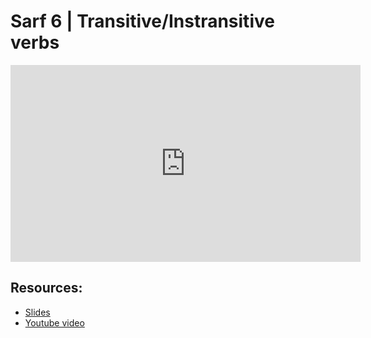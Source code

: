# Sarf 6 | Transitive/Instransitive verbs

<iframe width="560" height="315" src="https://www.youtube-nocookie.com/embed/TOyj_Z9zaHU?start=0" frameborder="0" allow="accelerometer; autoplay; encrypted-media; gyroscope; picture-in-picture" allowfullscreen="allowfullscreen"></iframe><BR>



## Resources:
- [Slides](https://github.com/arshare/resources_balagha_pdfs)
- [Youtube video](https://www.youtube.com/watch?v=TOyj_Z9zaHU&list=PLzn0qdi6JpdvWf0IDGNfaiM-okPqDuQoc&index=$INDEX)
